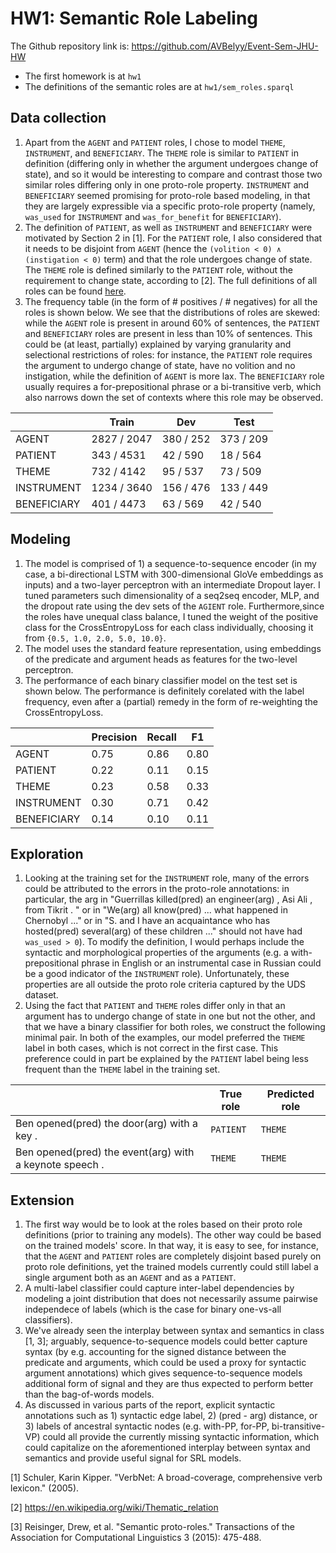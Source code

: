 # HW1: Semantic Role Labeling

The Github repository link is: https://github.com/AVBelyy/Event-Sem-JHU-HW

* The first homework is at `hw1`
* The definitions of the semantic roles are at `hw1/sem_roles.sparql`

## Data collection

1. Apart from the `AGENT` and `PATIENT` roles, I chose to model `THEME`, `INSTRUMENT`, and `BENEFICIARY`. The `THEME` role is similar to `PATIENT` in definition (differing only in whether the argument undergoes change of state), and so it would be interesting to compare and contrast those two similar roles differing only in one proto-role property. `INSTRUMENT` and `BENEFICIARY` seemed promising for proto-role based modeling, in that they are largely expressible via a specific proto-role property (namely, `was_used` for `INSTRUMENT` and `was_for_benefit` for `BENEFICIARY`).
2. The definition of `PATIENT`, as well as `INSTRUMENT` and `BENEFICIARY` were motivated by Section 2 in [1]. For the `PATIENT` role, I also considered that it needs to be disjoint from `AGENT` (hence the `(volition < 0) ∧ (instigation < 0)` term) and that the role undergoes change of state. The `THEME` role is defined similarly to the `PATIENT` role, without the requirement to change state, according to [2]. The full definitions of all roles can be found [here](https://github.com/AVBelyy/Event-Sem-JHU-HW/blob/main/hw1/sem_roles.sparql).
3. The frequency table (in the form of # positives / # negatives) for all the roles is shown below. We see that the distributions of roles are skewed: while the `AGENT` role is present in around 60% of sentences, the `PATIENT` and `BENEFICIARY` roles are present in less than 10% of sentences. This could be (at least, partially) explained by varying granularity and selectional restrictions of roles: for instance, the `PATIENT` role requires the argument to undergo change of state, have no volition and no instigation, while the definition of `AGENT` is more lax. The `BENEFICIARY` role usually requires a for-prepositional phrase or a bi-transitive verb, which also narrows down the set of contexts where this role may be observed.

|             | Train       | Dev       | Test      |
| ----------- | ----------- | --------- | --------- |
| AGENT       | 2827 / 2047 | 380 / 252 | 373 / 209 |
| PATIENT     | 343 / 4531  | 42 / 590  | 18 / 564  |
| THEME       | 732 / 4142  | 95 / 537  | 73 / 509  |
| INSTRUMENT  | 1234 / 3640 | 156 / 476 | 133 / 449 |
| BENEFICIARY | 401 / 4473  | 63 / 569  | 42 / 540  |


## Modeling

1. The model is comprised of 1) a sequence-to-sequence encoder (in my case, a bi-directional LSTM with 300-dimensional GloVe embeddings as inputs) and a two-layer perceptron with an intermediate Dropout layer. I tuned parameters such dimensionality of a seq2seq encoder, MLP, and the dropout rate using the dev sets of the `AGIENT` role. Furthermore,since the roles have unequal class balance, I tuned the weight of the positive class for the CrossEntropyLoss for each class individually, choosing it from `{0.5, 1.0, 2.0, 5.0, 10.0}`.
2. The model uses the standard feature representation, using embeddings of the predicate and argument heads as features for the two-level perceptron.
3. The performance of each binary classifier model on the test set is shown below. The performance is definitely corelated with the label frequency, even after a (partial) remedy in the form of re-weighting the CrossEntropyLoss.

|             | Precision | Recall | F1   |
| ----------- | --------- | ------ | ---- |
| AGENT       | 0.75      | 0.86   | 0.80 |
| PATIENT     | 0.22      | 0.11   | 0.15 |
| THEME       | 0.23      | 0.58   | 0.33 |
| INSTRUMENT  | 0.30      | 0.71   | 0.42 |
| BENEFICIARY | 0.14      | 0.10   | 0.11 |


## Exploration

1. Looking at the training set for the `INSTRUMENT` role, many of the errors could be attributed to the errors in the proto-role annotations: in particular, the arg in "Guerrillas killed(pred) an engineer(arg) , Asi Ali , from Tikrit . " or in "We(arg) all know(pred) ... what happened in Chernobyl ..." or in "S. and I have an acquaintance who has hosted(pred) several(arg) of these children ..." should not have had `was_used > 0`). To modify the definition, I would perhaps include the syntactic and morphological properties of the arguments (e.g. a with-prepositional phrase in English or an instrumental case in Russian could be a good indicator of the `INSTRUMENT` role). Unfortunately, these properties are all outside the proto role criteria captured by the UDS dataset.
2. Using the fact that `PATIENT` and `THEME` roles differ only in that an argument has to undergo change of state in one but not the other, and that we have a binary classifier for both roles, we construct the following minimal pair. In both of the examples, our model preferred the `THEME` label in both cases, which is not correct in the first case. This preference could in part be explained by the `PATIENT` label being less frequent than the `THEME` label in the training set.

|                                                         | True role | Predicted role |
| ------------------------------------------------------- | --------- | -------------- |
| Ben opened(pred) the door(arg) with a key .             | `PATIENT` | `THEME`        |
| Ben opened(pred) the event(arg) with a keynote speech . | `THEME`   | `THEME`        | 


## Extension

1. The first way would be to look at the roles based on their proto role definitions (prior to training any models). The other way could be based on the trained models' score. In that way, it is easy to see, for instance, that the `AGENT` and `PATIENT` roles are completely disjoint based purely on proto role definitions, yet the trained models currently could still label a single argument both as an `AGENT` and as a `PATIENT`.
2. A multi-label classifier could capture inter-label dependencies by modeling a joint distribution that does not necessarily assume pairwise independece of labels (which is the case for binary one-vs-all classifiers).
3. We've already seen the interplay between syntax and semantics in class [1, 3]; arguably, sequence-to-sequence models could better capture syntax (by e.g. accounting for the signed distance between the predicate and arguments, which could be used a proxy for syntactic argument annotations) which gives sequence-to-sequence models additional form of signal and they are thus expected to perform better than the bag-of-words models.
4. As discussed in various parts of the report, explicit syntactic annotations such as 1) syntactic edge label, 2) (pred - arg) distance, or 3) labels of ancestral syntactic nodes (e.g. with-PP, for-PP, bi-transitive-VP) could all provide the currently missing syntactic information, which could capitalize on the aforementioned interplay between syntax and semantics and provide useful signal for SRL models.

[1] Schuler, Karin Kipper. "VerbNet: A broad-coverage, comprehensive verb lexicon." (2005).

[2] https://en.wikipedia.org/wiki/Thematic_relation

[3] Reisinger, Drew, et al. "Semantic proto-roles." Transactions of the Association for Computational Linguistics 3 (2015): 475-488.

